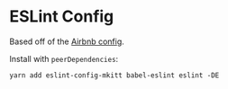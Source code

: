 # ESLint Config

Based off of the [Airbnb config](https://github.com/airbnb/javascript).

Install with `peerDependencies`:

```
yarn add eslint-config-mkitt babel-eslint eslint -DE
```

